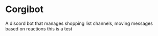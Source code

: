 # Corgibot
A discord bot that manages shopping list channels, moving messages based on reactions
this is a test 
